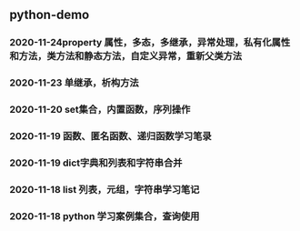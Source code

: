 ## python-demo

### 2020-11-24property 属性，多态，多继承，异常处理，私有化属性和方法，类方法和静态方法，自定义异常，重新父类方法

### 2020-11-23 单继承，析构方法

### 2020-11-20 set集合，内置函数，序列操作

### 2020-11-19 函数、匿名函数、递归函数学习笔录

### 2020-11-19 dict字典和列表和字符串合并

### 2020-11-18  list 列表，元组，字符串学习笔记  

### 2020-11-18 python 学习案例集合，查询使用
